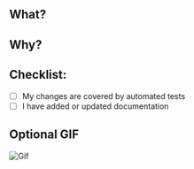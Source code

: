 ## What?
<!--- Describe the change(s) you are making -->

## Why?
<!--- Explain why the change(s) is/are necessary -->

## Checklist:

- [ ] My changes are covered by automated tests
- [ ] I have added or updated documentation

## Optional GIF
<!--- You can add a GIF to make your PR special! -->
![Gif](add_gif_url_here)
